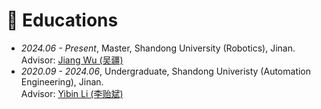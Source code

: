 # 📖 Educations
- *2024.06 - Present*, Master, Shandong University (Robotics), Jinan.  
  Advisor: [Jiang Wu (吴疆)](https://control.sdu.edu.cn/info/1085/7008.htm)
- *2020.09 - 2024.06*, Undergraduate, Shandong Univeristy (Automation Engineering), Jinan.  
  Advisor: [Yibin Li (李贻斌)](https://sucro.sdu.edu.cn/info/1017/1164.htm)

